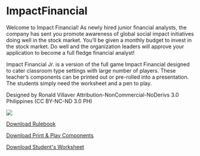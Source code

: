 # ImpactFinancial
Welcome to Impact Financial! As newly hired junior financial analysts, the company has sent you promote awareness of global social impact initiatives doing well in the stock market. You’ll be given a monthly budget to invest in the stock market. Do well and the organization leaders will approve your application to become a full fledge financial analyst!

Impact Financial Jr. is a version of the full game Impact Financial designed to cater classroom type settings with large number of players. These teacher’s components can be printed out or pre-rolled into a presentation. The students simply need the worksheet and a pen to play.

Designed by Ronald Villaver 
Attribution-NonCommercial-NoDerivs 3.0 Philippines (CC BY-NC-ND 3.0 PH)

![](https://raw.githubusercontent.com/rvillaver/ImpactFinancialJunior/master/Impact%20Financial%20Guide.jpg)

[Download Rulebook](Impact%20Financial%20Junior%20Rulebook.pdf)

[Download Print & Play Components](Impact%20Financial%20Junior%20Components.pdf)

[Download Student's Worksheet](Impact%20Financial%20Junior%20Worksheet.pdf)

